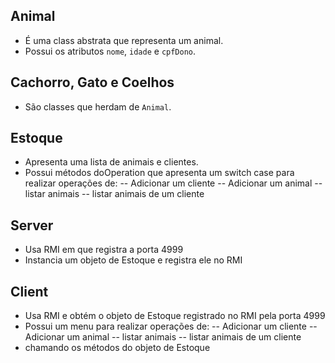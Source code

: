 ## Animal

- É uma class abstrata que representa um animal.
- Possui os atributos `nome`, `idade` e `cpfDono`.

## Cachorro, Gato e Coelhos

- São classes que herdam de `Animal`.

## Estoque

- Apresenta uma lista de animais e clientes.
- Possui métodos doOperation que apresenta um switch case para realizar operações de:
-- Adicionar um cliente
-- Adicionar um animal
-- listar animais
-- listar animais de um cliente

## Server

- Usa RMI em que registra a porta 4999
- Instancia um objeto de Estoque e registra ele no RMI

## Client

- Usa RMI e obtém o objeto de Estoque registrado no RMI pela porta 4999
- Possui um menu para realizar operações de:
-- Adicionar um cliente
-- Adicionar um animal
-- listar animais
-- listar animais de um cliente
- chamando os métodos do objeto de Estoque